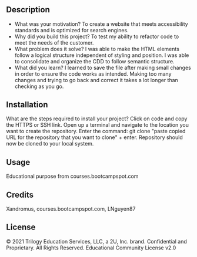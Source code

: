 

# <Horiseon Search Engine Optimization>
## Description
- What was your motivation? To create a website that meets accessibility standards and is optimized for search engines.
- Why did you build this project? To test my ability to refactor code to meet the needs of the customer. 
- What problem does it solve? I was able to make the HTML elements follow a logical structure independent of styling and position. I was able to consolidate and organize the CDD to follow semantic structure. 
- What did you learn? I learned to save the file after making small changes in order to ensure the code works as intended. Making too many changes and trying to go back and correct it takes a lot longer than checking as you go. 
## Installation
What are the steps required to install your project? Click on code and copy the HTTPS or SSH link. Open up a terminal and navigate to the location you want to create the repository. Enter the command: git clone "paste copied URL for the repository that you want to clone" + enter. Repository should now be cloned to your local system. 
## Usage
Educational purpose from courses.bootcampspot.com
## Credits
Xandromus, courses.bootcampspot.com, LNguyen87
## License
© 2021 Trilogy Education Services, LLC, a 2U, Inc. brand. Confidential and Proprietary. All Rights Reserved.
Educational Community License v2.0
